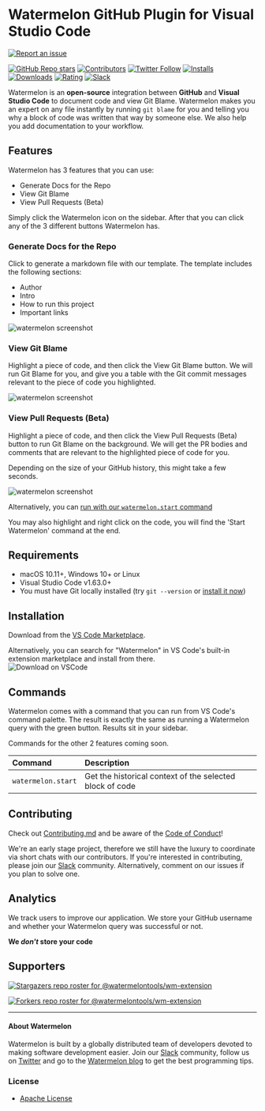 # Watermelon GitHub Plugin for Visual Studio Code

[![Report an issue](https://img.shields.io/badge/-Report%20an%20issue-critical)](https://github.com/watermelontools/wm-extension/issues)

[![GitHub Repo stars](https://img.shields.io/github/stars/watermelontools/wm-extension?style=flat-square)](https://github.com/watermelontools/wm-extension/stargazers)
[![Contributors](https://img.shields.io/github/contributors/watermelontools/wm-extension?style=flat-square)](https://github.com/watermelontools/wm-extension/graphs/contributors)
[![Twitter Follow](https://img.shields.io/twitter/follow/WatermelonTools?style=flat-square)](https://twitter.com/intent/follow?screen_name=WatermelonTools)
[![Installs](https://img.shields.io/visual-studio-marketplace/i/WatermelonTools.watermelon-tools?style=flat-square)](https://marketplace.visualstudio.com/items?itemName=WatermelonTools.watermelon-tools&ssr=false)
[![Downloads](https://img.shields.io/visual-studio-marketplace/d/WatermelonTools.watermelon-tools?style=flat-square)](https://marketplace.visualstudio.com/items?itemName=WatermelonTools.watermelon-tools&ssr=false)
[![Rating](https://img.shields.io/visual-studio-marketplace/r/WatermelonTools.watermelon-tools?style=flat-square)](https://marketplace.visualstudio.com/items?itemName=WatermelonTools.watermelon-tools&ssr=false#review-details)
[![Slack](https://img.shields.io/badge/Slack%20Community-Watermelon-brightgreen)](https://join.slack.com/t/watermelonusers/shared_invite/zt-15bjnr3rm-uoz8QMb1HMVB4Qywvq94~Q)


Watermelon is an **open-source** integration between **GitHub** and **Visual Studio Code**  to document code and view Git Blame. Watermelon makes you an expert on any file instantly by running `git blame` for you and telling you why a block of code was written that way by someone else. We also help you add documentation to your workflow.
## Features
Watermelon has 3 features that you can use: 
* Generate Docs for the Repo
* View Git Blame
* View Pull Requests (Beta)

Simply click the Watermelon icon on the sidebar. After that you can click any of the 3 different buttons Watermelon has. 
### Generate Docs for the Repo
Click to generate a markdown file with our template. The template includes the following sections:

* Author
* Intro 
* How to run this project
* Important links

![watermelon screenshot](https://github.com/watermelontools/wm-extension/blob/dev/createRepoDocs.gif?raw=true)

### View Git Blame
Highlight a piece of code, and then click the View Git Blame button. We will run Git Blame for you, and give you a table with the Git commit messages relevant to the piece of code you highlighted.

![watermelon screenshot](https://github.com/watermelontools/wm-extension/blob/dev/viewGitBlame.gif?raw=true)
### View Pull Requests (Beta)
Highlight a piece of code, and then click the View Pull Requests (Beta) button to run Git Blame on the background. We will get the PR bodies and comments that are relevant to the highlighted piece of code for you. 

Depending on the size of your GitHub history, this might take a few seconds.

![watermelon screenshot](https://github.com/watermelontools/wm-extension/blob/dev/viewPRs.gif?raw=true)

Alternatively, you can <a href="https://github.com/watermelontools/wm-extension#commands">run with our `watermelon.start` command</a>

You may also highlight and right click on the code, you will find the 'Start Watermelon' command at the end.

## Requirements

* macOS 10.11+, Windows 10+ or Linux
* Visual Studio Code v1.63.0+
* You must have Git locally installed (try `git --version` or [install it now](https://git-scm.com/book/en/v2/Getting-Started-Installing-Git))

## Installation

Download from the [VS Code Marketplace](https://marketplace.visualstudio.com/items?itemName=WatermelonTools.watermelon-tools).

Alternatively, you can search for "Watermelon" in VS Code's built-in extension marketplace and install from there.  
![Download on VSCode](https://user-images.githubusercontent.com/11527621/162223094-ee24a53e-7a32-49eb-ac74-d1ab4f886d11.png)

## Commands

Watermelon comes with a command that you can run from VS Code's command palette. The result is exactly the same as running a Watermelon query with the green button. Results sit in your sidebar.

Commands for the other 2 features coming soon.

|Command|Description|
|:---|:---|
|`watermelon.start`|Get the historical context of the selected block of code|

## Contributing

Check out [Contributing.md](https://github.com/watermelontools/wm-extension/blob/dev/CONTRIBUTING.md) and be aware of the [Code of Conduct](https://github.com/watermelontools/wm-extension/blob/dev/CODE_OF_CONDUCT.md)!

We're an early stage project, therefore we still have the luxury to coordinate via short chats with our contributors. If you're interested in contributing, please join our [Slack](https://join.slack.com/t/watermelonusers/shared_invite/zt-15bjnr3rm-uoz8QMb1HMVB4Qywvq94~Q) community. 
Alternatively, comment on our issues if you plan to solve one.

## Analytics

We track users to improve our application. We store your GitHub username and whether your Watermelon query was successful or not. 

**We _don't_ store your code**

## Supporters

[![Stargazers repo roster for @watermelontools/wm-extension](https://reporoster.com/stars/dark/watermelontools/wm-extension)](https://github.com/watermelontools/wm-extension/stargazers)

[![Forkers repo roster for @watermelontools/wm-extension](https://reporoster.com/forks/dark/watermelontools/wm-extension)](https://github.com/watermelontools/wm-extension/network/members)


---

#### About Watermelon

Watermelon is built by a globally distributed team of developers devoted to making software development easier. Join our [Slack](https://join.slack.com/t/watermelonusers/shared_invite/zt-15bjnr3rm-uoz8QMb1HMVB4Qywvq94~Q) community, follow us on [Twitter](https://twitter.com/WatermelonTools) and go to the [Watermelon blog](https://watermelon.tools/blog/blog) to get the best programming tips. 


### License

- [Apache License](license.md)

